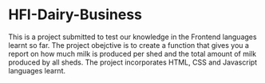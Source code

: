 # HFI-Dairy-Business
This is a project submitted to test our knowledge in the Frontend languages learnt so far.
The project obejctive is to create a function that gives you a report on how much milk is produced per shed and the total amount of milk produced by all sheds.
The project incorporates HTML, CSS and Javascript languages learnt.


